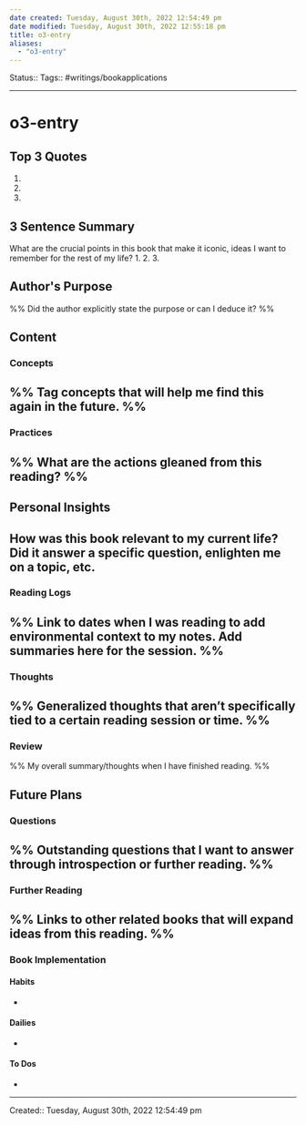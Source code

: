 ```yaml
---
date created: Tuesday, August 30th, 2022 12:54:49 pm
date modified: Tuesday, August 30th, 2022 12:55:18 pm
title: o3-entry
aliases:
  - "o3-entry"
---
```

Status::
Tags:: #writings/bookapplications
___

# o3-entry

## Top 3 Quotes

1. 
2. 
3. 

## 3 Sentence Summary

What are the crucial points in this book that make it iconic, ideas I want to remember for the rest of my life?
1. 
2. 
3. 

## Author's Purpose
%% Did the author explicitly state the purpose or can I deduce it? %%
> 

## Content

### Concepts
%% Tag concepts that will help me find this again in the future. %%
- 

### Practices
%% What are the actions gleaned from this reading? %%
- 

## Personal Insights

**How was this book relevant to my current life? Did it answer a specific question, enlighten me on a topic, etc.**
- 

### Reading Logs
%% Link to dates when I was reading to add environmental context to my notes. Add summaries here for the session. %%
- 

### Thoughts
%% Generalized thoughts that aren’t specifically tied to a certain reading session or time. %%
- 

### Review
%% My overall summary/thoughts when I have finished reading. %%

## Future Plans

### Questions
%% Outstanding questions that I want to answer through introspection or further reading. %%
- 

### Further Reading
%% Links to other related books that will expand ideas from this reading. %%
- 

### Book Implementation

#### Habits

- 

#### Dailies

- 

#### To Dos

- 

___
Created:: Tuesday, August 30th, 2022 12:54:49 pm
